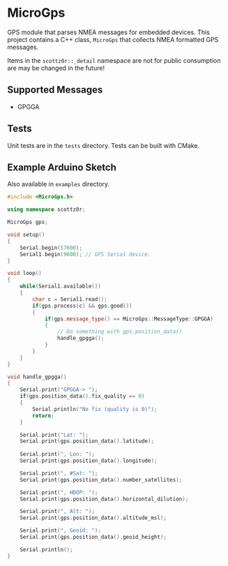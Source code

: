 # MicroGps

GPS module that parses NMEA messages for embedded devices. This project contains a C++ class, `MicroGps` that collects NMEA formatted GPS messages.

Items in the `scottz0r::_detail` namespace are not for public consumption are may be changed in the future!

## Supported Messages

- GPGGA

## Tests

Unit tests are in the `tests` directory. Tests can be built with CMake.

## Example Arduino Sketch

Also available in `examples` directory.

```c++
#include <MicroGps.h>

using namespace scottz0r;

MicroGps gps;

void setup()
{
    Serial.begin(57600);
    Serial1.begin(9600); // GPS Serial device.
}

void loop()
{
    while(Serial1.available())
    {
        char c = Serial1.read();
        if(gps.process(c) && gps.good())
        {
            if(gps.message_type() == MicroGps::MessageType::GPGGA)
            {
                // Do something with gps.position_data()
                handle_gpgga();
            }
        }
    }
}

void handle_gpgga()
{
    Serial.print("GPGGA-> ");
    if(gps.position_data().fix_quality == 0)
    {
        Serial.println("No fix (quality is 0)");
        return;
    }

    Serial.print("Lat: ");
    Serial.print(gps.position_data().latitude);
    
    Serial.print(", Lon: ");
    Serial.print(gps.position_data().longitude);

    Serial.print(", #Sat: ");
    Serial.print(gps.position_data().number_satellites);

    Serial.print(", HDOP: ");
    Serial.print(gps.position_data().horizontal_dilution);

    Serial.print(", Alt: ");
    Serial.print(gps.position_data().altitude_msl);

    Serial.print(", Geoid: ");
    Serial.print(gps.position_data().geoid_height);

    Serial.println();
}

```
